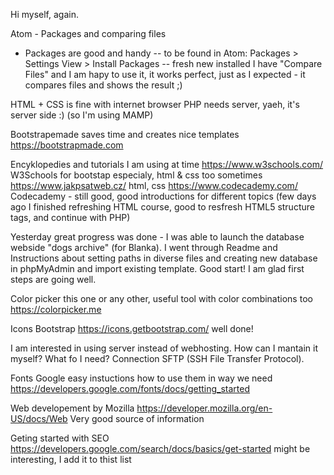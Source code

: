 Hi myself, again.

Atom - Packages and comparing files
- Packages are good and handy
-- to be found in Atom: Packages > Settings View > Install Packages
-- fresh new installed I have "Compare Files" and I am hapy to use it, it works perfect, just as I expected - it compares files and shows the result ;)

HTML + CSS is fine with internet browser
PHP needs server, yaeh, it's server side :) (so I'm using MAMP)

Bootstrapemade saves time and creates nice templates https://bootstrapmade.com

Encyklopedies and tutorials I am using at time
https://www.w3schools.com/ W3Schools for bootstap especialy, html & css too sometimes
https://www.jakpsatweb.cz/ html, css
https://www.codecademy.com/ Codecademy - still good, good introductions for different topics (few days ago I finished refreshing HTML course, good to resfresh HTML5 structure tags, and continue with PHP)

Yesterday great progress was done - I was able to launch the database webside "dogs archive" (for Blanka). I went through Readme and Instructions about setting paths in diverse files and creating new database in phpMyAdmin and import existing template. Good start! I am glad first steps are going well.

Color picker
this one or any other, useful tool with color combinations too
https://colorpicker.me

Icons Bootstrap
https://icons.getbootstrap.com/
well done!

I am interested in using server instead of webhosting. How can I mantain it myself? What fo I need? Connection SFTP (SSH File Transfer Protocol).

Fonts Google
easy instuctions how to use them in way we need
https://developers.google.com/fonts/docs/getting_started

Web developement by Mozilla
https://developer.mozilla.org/en-US/docs/Web
Very good source of information

Geting started with SEO https://developers.google.com/search/docs/basics/get-started might be interesting, I add it to thist list
